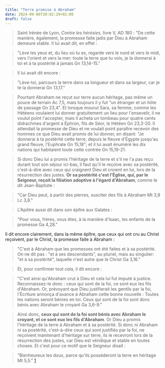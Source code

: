 ```yaml
---
title: "Terre promise à Abraham"
date: 2024-09-06T20:02:29+02:00
draft: false
---
```



> Saint Irénée de Lyon, *Contre les hérésies*, livre V, AD 180 : "De cette manière, également, la promesse faite jadis par Dieu à Abraham demeure stable. Il lui avait dit, en effet : 

> "Lève les yeux et, du lieu où tu es, regarde vers le nord et vers le midi, vers l'orient et vers la mer: toute la terre que tu vois, je la donnerai à toi et à ta postérité à jamais Gn 13,14-15." 

> Il lui avait dit encore : 

> "Lève-toi, parcours la terre dans sa longueur et dans sa largeur, car je te la donnerai Gn 13,17." 

> Pourtant Abraham ne reçut sur terre aucun héritage, pas même un pouce de terrain Ac 7,5, mais toujours il y fut "un étranger et un hôte de passage Gn 23,4". Et lorsque mourut Sara, sa femme, comme les Hétéens voulaient lui donner gratuitement un lieu pour l'ensevelir, il ne voulut point l'accepter, mais il acheta un tombeau pour quatre cents didrachmes d'argent à Éphron, fils de Séor, le Hétéen Gn 23,3-20. Il attendait la promesse de Dieu et ne voulait point paraître recevoir des hommes ce que Dieu avait promis de lui donner, en disant: "Je donnerai à ta postérité cette terre, depuis le fleuve d'Égypte jusqu'au grand fleuve, l'Euphrate Gn 15,18"; et il lui avait énuméré les dix nations qui habitaient toute cette contrée Gn 15,19-21. 

> Si donc Dieu lui a promis l'héritage de la terre et s'il ne l'a pas reçu durant tout son séjour ici-bas, il faut qu'il le reçoive avec sa postérité, c'est-à-dire avec ceux qui craignent Dieu et croient en lui, lors de la résurrection des justes. **Or sa postérité c'est l'Église, qui, par le Seigneur, reçoit la filiation adoptive à l'égard d'Abraham**, comme le dit Jean-Baptiste : 

> "Car Dieu peut, à partir des pierres, susciter des fils à Abraham Mt 3,9 Lc 3,8." 

> L'Apôtre aussi dit dans son épître aux Galates : 

> "Pour vous, frères, vous êtes, à la manière d'Isaac, les enfants de la promesse Ga 4,28." 

Il dit encore clairement, dans la même épître, que ceux qui ont cru au Christ reçoivent, par le Christ, la promesse faite à Abraham : 

> "C'est à Abraham que les promesses ont été faites et à sa postérité. On ne dit pas : "et à ses descendants", au pluriel, mais au singulier: "et à sa postérité", laquelle n'est autre que le Christ Ga 3,16." 

> Et, pour confirmer tout cela, il dit encore : 

> "C'est ainsi qu'Abraham crut à Dieu et cela lui fut imputé à justice. Reconnaissez-le donc : ceux qui sont de la foi, ce sont eux les fils d'Abraham. Or, prévoyant que Dieu justifierait les gentils par la foi, l'Écriture annonça d'avance à Abraham cette bonne nouvelle : Toutes les nations seront bénies en toi. Ceux qui sont de la foi sont donc bénis avec Abraham le croyant Ga 3,6-9." 

> Ainsi donc, **ceux qui sont de la foi sont bénis avec Abraham le croyant, et ce sont eux les fils d'Abraham**. Or Dieu a promis l'héritage de la terre à Abraham et à sa postérité. Si donc ni Abraham ni sa postérité, c'est-à-dire ceux qui sont justifiés par la foi, ne reçoivent maintenant d'héritage sur terre, ils le recevront lors de la résurrection des justes, car Dieu est véridique et stable en toutes choses. Et c'est pour ce motif que le Seigneur disait : 

> "Bienheureux les doux, parce qu'ils posséderont la terre en héritage Mt 5,5." [1]

[1]: https://www.clerus.org/bibliaclerusonline/fr/c3n.htm#t1


